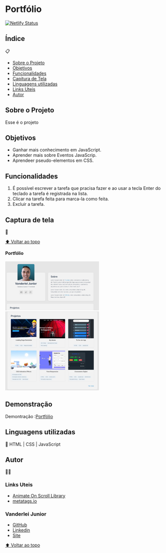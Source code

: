 # Portfólio

[![Netlify Status](https://api.netlify.com/api/v1/badges/92c1beac-8934-4095-82f0-af67343ea67c/deploy-status)](https://app.netlify.com/sites/transcendent-yeot-2e0134/deploys)

## Índice
📋 

- <a href="#sobre-o-projeto">Sobre o Projeto</a>
- <a href="#objetivos">Objetivos</a>
- <a href="#funcionalidades">Funcionalidades</a>
- <a href="#captura-de-tela">Capitura de Tela</a>
- <a href="#linguagens-utilizadas">Linguagens utilizadas</a>
- <a href="#links-uteis">Links Uteis</a>
- <a href="#autor">Autor</a>

## Sobre o Projeto

Esse é o projeto

## Objetivos

- Ganhar mais conhecimento em JavaScript.
- Aprender mais sobre Eventos JavaScrip.
- Aprendeer pseudo-elementos em CSS.

## Funcionalidades

1. É possível escrever a tarefa que pracisa fazer e ao usar a tecla Enter do teclado a tarefa é registrada na lista.
2. Clicar na tarefa feita para marca-la como feita.
3. Excluir a tarefa.

## Captura de tela

📸

[⬆ Voltar ao topo](#índice)<br>

#### Portfólio

<img style="width:300px" src="./assets/tela-principal.png" alt="tela principal">

<img style="width:300px" src="./assets/tela-projetos.png" alt="tela dos projetos">

## Demonstração

Demontração :<a href="#">Portfólio</a>

## Linguagens utilizadas

📝
HTML | CSS | JavaScript


## Autor

🧑‍💻

### Links Uteis

- <a href="https://michalsnik.github.io/aos/">Animate On Scroll Library</a>
- <a href="https://metatags.io/">metatags.io</a>



### Vanderlei Junior

- <a href="https://github.com/VanderleiGeronimoJunior">GitHub</a>
- <a href="https://www.linkedin.com/in/vanderlei-junior-b9956686/">Linkedin</a>
- <a href="https://vanderleijunior.netlify.app/">Site</a>

[⬆ Voltar ao topo](#índice)<br>
